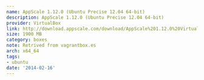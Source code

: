 ```yaml
---
name: AppScale 1.12.0 (Ubuntu Precise 12.04 64-bit)
description: AppScale 1.12.0 (Ubuntu Precise 12.04 64-bit)
provider: VirtualBox
link: http://download.appscale.com/download/AppScale%201.12.0%20VirtualBox%20Image
size: 1900 MB
category: boxes
note: Retrived from vagrantbox.es
arch: x64_64
tags:
- ubuntu
date: '2014-02-16'
---
```


